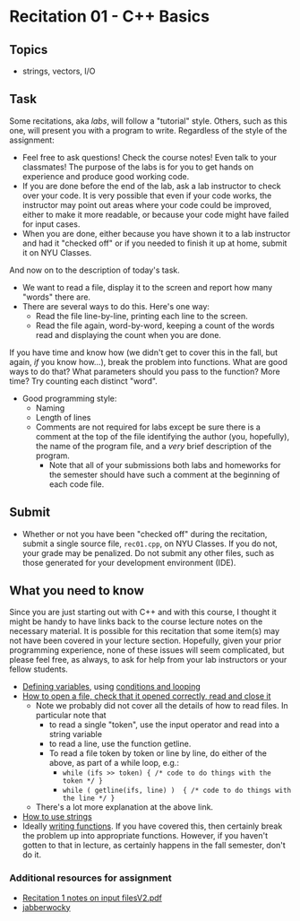 # Recitation 01 - C++ Basics
## Topics
* strings, vectors, I/O
## Task
Some recitations, aka *labs*, will follow a "tutorial" style. Others, such as this one, will present you with a program to write. Regardless of the style of the assignment:

* Feel free to ask questions! Check the course notes! Even talk to your classmates! The purpose of the labs is for you to get hands on experience and produce good working code.
* If you are done before the end of the lab, ask a lab instructor to check over your code. It is very possible that even if your code works, the instructor may point out areas where your code could be improved, either to make it more readable, or because your code might have failed for input cases.
* When you are done, either because you have shown it to a lab instructor and had it "checked off" or if you needed to finish it up at home, submit it on NYU Classes.

And now on to the description of today's task.

* We want to read a file, display it to the screen and report how many "words" there are.
* There are several ways to do this. Here's one way:
    * Read the file line-by-line, printing each line to the screen.
    * Read the file again, word-by-word, keeping a count of the words read and displaying the count when you are done.
    
If you have time and know how (we didn't get to cover this in the fall, but again, *if* you know how...), break the problem into functions. What are good ways to do that? What parameters should you pass to the function? More time? Try counting each distinct "word".

* Good programming style:
    * Naming
    * Length of lines
    * Comments are not required for labs except be sure there is a comment at the top of the file identifying the author (you, hopefully), the name of the program file, and a *very* brief description of the program.
        * Note that all of your submissions both labs and homeworks for the semester should have such a comment at the beginning of each code file.
## Submit
* Whether or not you have been "checked off" during the recitation, submit a single source file, `rec01.cpp`, on NYU Classes. If you do not, your grade may be penalized. Do not submit any other files, such as those generated for your development environment (IDE).

## What you need to know
Since you are just starting out with C++ and with this course, I thought it might be handy to have links back to the course lecture notes on the necessary material. It is possible for this recitation that some item(s) may not have been covered in your lecture section. Hopefully, given your prior programming experience, none of these issues will seem complicated, but please feel free, as always, to ask for help from your lab instructors or your fellow students.

* [Defining variables](../../Basic%20C%2B%2B/Basic%20Syntax.md#variables), using [conditions and looping](../../Basic%20C%2B%2B/Basic%20Syntax.md#conditions)
* [How to open a file, check that it opened correctly, read and close it](Basic%20C%2B%2B/File%20IO/File%20IO.md)
    * Note we probably did not cover all the details of how to read files. In particular note that 
        * to read a single "token", use the input operator and read into a string variable
        * to read a line, use the function getline.
        * To read a file token by token or line by line, do either of the above, as part of a while loop, e.g.:
            * `while (ifs >> token) { /* code to do things with the token */ }`
            * `while ( getline(ifs, line) )  { /* code to do things with the line */ }`
    * There's a lot more explanation at the above link.
* [How to use strings](../../Basic%20C%2B%2B/Strings.md)
* Ideally [writing functions](../../Basic%20C%2B%2B/Functions/Functions.md). If you have covered this, then certainly break the problem up into appropriate functions. However, if you haven't gotten to that in lecture, as certainly happens in the fall semester, don't do it.

### Additional resources for assignment
* [Recitation 1 notes on input filesV2.pdf](./Recitation%201%20notes%20on%20input%20filesV2.pdf)
* [jabberwocky](./jabberwocky)